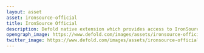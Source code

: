 ```yaml
---
layout: asset
asset: ironsource-official
title: IronSource Official
description: Defold native extension which provides access to IronSource mediation on Android and iOS.
opengraph_image: https://www.defold.com/images/assets/ironsource-official-thumb.png
twitter_image: https://www.defold.com/images/assets/ironsource-official-thumb.png
---
```

